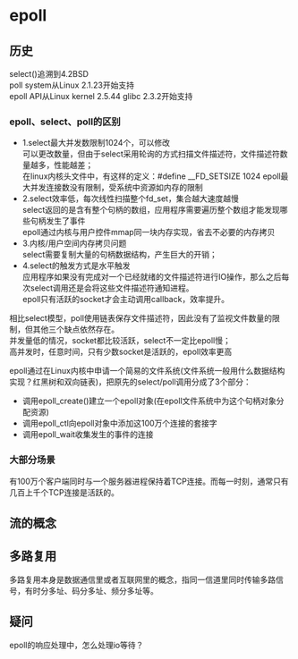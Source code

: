 # epoll
## 历史
select()追溯到4.2BSD  
poll system从Linux 2.1.23开始支持  
epoll API从Linux kernel 2.5.44 glibc 2.3.2开始支持  
### epoll、select、poll的区别
+ 1.select最大并发数限制1024个，可以修改  
可以更改数量，但由于select采用轮询的方式扫描文件描述符，文件描述符数量越多，性能越差；  
在linux内核头文件中，有这样的定义：#define __FD_SETSIZE    1024
epoll最大并发连接数没有限制，受系统中资源如内存的限制
+ 2.select效率低，每次线性扫描整个fd_set，集合越大速度越慢  
select返回的是含有整个句柄的数组，应用程序需要遍历整个数组才能发现哪些句柄发生了事件  
epoll通过内核与用户控件mmap同一块内存实现，省去不必要的内存拷贝
+ 3.内核/用户空间内存拷贝问题  
select需要复制大量的句柄数据结构，产生巨大的开销；
+ 4.select的触发方式是水平触发  
应用程序如果没有完成对一个已经就绪的文件描述符进行IO操作，那么之后每次select调用还是会将这些文件描述符通知进程。  
epoll只有活跃的socket才会主动调用callback，效率提升。

相比select模型，poll使用链表保存文件描述符，因此没有了监视文件数量的限制，但其他三个缺点依然存在。  
并发量低的情况，socket都比较活跃，select不一定比epoll慢；  
高并发时，任意时间，只有少数socket是活跃的，epoll效率更高  

epoll通过在Linux内核中申请一个简易的文件系统(文件系统一般用什么数据结构实现？红黑树和双向链表)，把原先的select/poll调用分成了3个部分：
+ 调用epoll_create()建立一个epoll对象(在epoll文件系统中为这个句柄对象分配资源)
+ 调用epoll_ctl向epoll对象中添加这100万个连接的套接字
+ 调用epoll_wait收集发生的事件的连接

### 大部分场景
有100万个客户端同时与一个服务器进程保持着TCP连接。而每一时刻，通常只有几百上千个TCP连接是活跃的。

## 流的概念

## 多路复用
多路复用本身是数据通信里或者互联网里的概念，指同一信道里同时传输多路信号，有时分多址、码分多址、频分多址等。  
    

## 疑问
epoll的响应处理中，怎么处理io等待？



